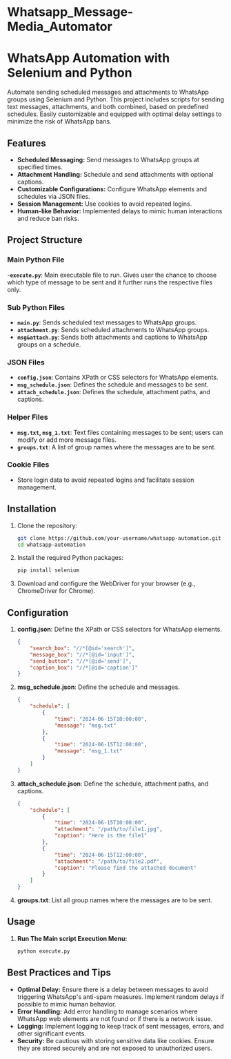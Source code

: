 # Whatsapp_Message-Media_Automator
# WhatsApp Automation with Selenium and Python

Automate sending scheduled messages and attachments to WhatsApp groups using Selenium and Python. This project includes scripts for sending text messages, attachments, and both combined, based on predefined schedules. Easily customizable and equipped with optimal delay settings to minimize the risk of WhatsApp bans.

## Features

- **Scheduled Messaging:** Send messages to WhatsApp groups at specified times.
- **Attachment Handling:** Schedule and send attachments with optional captions.
- **Customizable Configurations:** Configure WhatsApp elements and schedules via JSON files.
- **Session Management:** Use cookies to avoid repeated logins.
- **Human-like Behavior:** Implemented delays to mimic human interactions and reduce ban risks.

## Project Structure

### Main Python File
-**`execute.py`**: Main executable file to run. Gives user the chance to choose which type of message to be sent and it further runs the respective files only.

### Sub Python Files
- **`main.py`**: Sends scheduled text messages to WhatsApp groups.
- **`attachment.py`**: Sends scheduled attachments to WhatsApp groups.
- **`msg&attach.py`**: Sends both attachments and captions to WhatsApp groups on a schedule.

### JSON Files
- **`config.json`**: Contains XPath or CSS selectors for WhatsApp elements.
- **`msg_schedule.json`**: Defines the schedule and messages to be sent.
- **`attach_schedule.json`**: Defines the schedule, attachment paths, and captions.

### Helper Files
- **`msg.txt`, `msg_1.txt`**: Text files containing messages to be sent; users can modify or add more message files.
- **`groups.txt`**: A list of group names where the messages are to be sent.

### Cookie Files
- Store login data to avoid repeated logins and facilitate session management.

## Installation

1. Clone the repository:
    ```sh
    git clone https://github.com/your-username/whatsapp-automation.git
    cd whatsapp-automation
    ```

2. Install the required Python packages:
    ```sh
    pip install selenium
    ```

3. Download and configure the WebDriver for your browser (e.g., ChromeDriver for Chrome).

## Configuration

1. **config.json**: Define the XPath or CSS selectors for WhatsApp elements.
    ```json
    {
        "search_box": "//*[@id='search']",
        "message_box": "//*[@id='input']",
        "send_button": "//*[@id='send']",
        "caption_box": "//*[@id='caption']"
    }
    ```

2. **msg_schedule.json**: Define the schedule and messages.
    ```json
    {
        "schedule": [
            {
                "time": "2024-06-15T10:00:00",
                "message": "msg.txt"
            },
            {
                "time": "2024-06-15T12:00:00",
                "message": "msg_1.txt"
            }
        ]
    }
    ```

3. **attach_schedule.json**: Define the schedule, attachment paths, and captions.
    ```json
    {
        "schedule": [
            {
                "time": "2024-06-15T10:00:00",
                "attachment": "/path/to/file1.jpg",
                "caption": "Here is the file1"
            },
            {
                "time": "2024-06-15T12:00:00",
                "attachment": "/path/to/file2.pdf",
                "caption": "Please find the attached document"
            }
        ]
    }
    ```

4. **groups.txt**: List all group names where the messages are to be sent.

## Usage

1. **Run The Main script Execution Menu:**
    ```sh
    python execute.py
    ```



## Best Practices and Tips

- **Optimal Delay:** Ensure there is a delay between messages to avoid triggering WhatsApp's anti-spam measures. Implement random delays if possible to mimic human behavior.
- **Error Handling:** Add error handling to manage scenarios where WhatsApp web elements are not found or if there is a network issue.
- **Logging:** Implement logging to keep track of sent messages, errors, and other significant events.
- **Security:** Be cautious with storing sensitive data like cookies. Ensure they are stored securely and are not exposed to unauthorized users.






